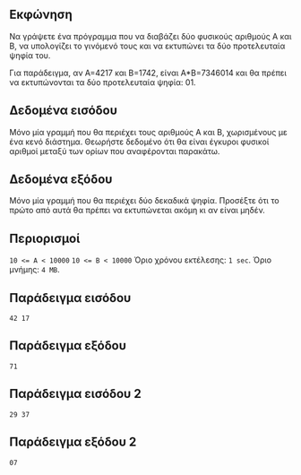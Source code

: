 ## Εκφώνηση
Να γράψετε ένα πρόγραμμα που να διαβάζει δύο φυσικούς αριθμούς Α και Β, να υπολογίζει το γινόμενό τους και να εκτυπώνει τα δύο προτελευταία ψηφία του.

Για παράδειγμα, αν Α=4217 και Β=1742, είναι Α*Β=7346014 και θα πρέπει να εκτυπώνονται τα δύο προτελευταία ψηφία: 01.

## Δεδομένα εισόδου
Μόνο μία γραμμή που θα περιέχει τους αριθμούς A και B, χωρισμένους με ένα κενό διάστημα. Θεωρήστε δεδομένο ότι θα είναι έγκυροι φυσικοί αριθμοί μεταξύ των ορίων που αναφέρονται παρακάτω.

## Δεδομένα εξόδου
Μόνο μία γραμμή που θα περιέχει δύο δεκαδικά ψηφία. Προσέξτε ότι το πρώτο από αυτά θα πρέπει να εκτυπώνεται ακόμη κι αν είναι μηδέν.

## Περιορισμοί
```10 <= A < 10000```
```10 <= B < 10000```
Όριο χρόνου εκτέλεσης: ```1 sec```.
Όριο μνήμης: ```4 MB```.
## Παράδειγμα εισόδου
```42 17```
## Παράδειγμα εξόδου
```71```
## Παράδειγμα εισόδου 2
```29 37```
## Παράδειγμα εξόδου 2
```07```